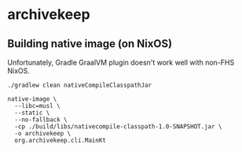 # archivekeep


## Building native image (on NixOS)

Unfortunately, Gradle GraalVM plugin doesn't work well with non-FHS NixOS.

```shell
./gradlew clean nativeCompileClasspathJar

native-image \
  --libc=musl \
  --static \
  --no-fallback \
  -cp ./build/libs/nativecompile-classpath-1.0-SNAPSHOT.jar \
  -o archivekeep \
  org.archivekeep.cli.MainKt
```
